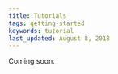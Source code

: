 ```yaml
---
title: Tutorials
tags: getting-started
keywords: tutorial
last_updated: August 8, 2018
---
```


Coming soon.